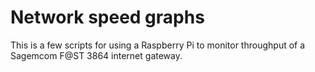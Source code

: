 # Network speed graphs

This is a few scripts for using a Raspberry Pi to monitor throughput of a
Sagemcom F@ST 3864 internet gateway.


